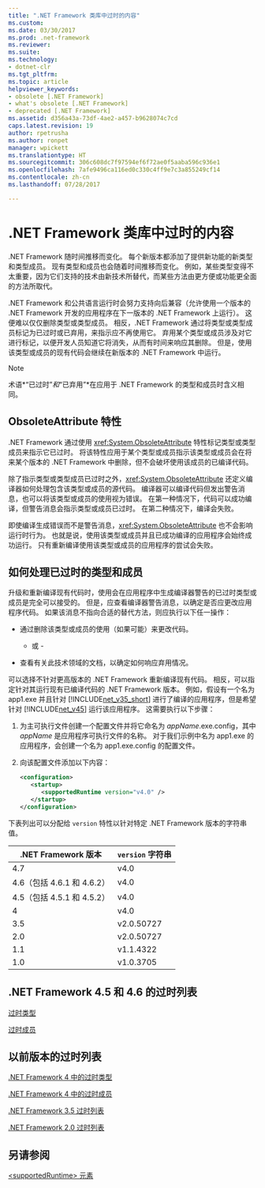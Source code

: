 ```yaml
---
title: ".NET Framework 类库中过时的内容"
ms.custom: 
ms.date: 03/30/2017
ms.prod: .net-framework
ms.reviewer: 
ms.suite: 
ms.technology:
- dotnet-clr
ms.tgt_pltfrm: 
ms.topic: article
helpviewer_keywords:
- obsolete [.NET Framework]
- what's obsolete [.NET Framework]
- deprecated [.NET Framework]
ms.assetid: d356a43a-73df-4ae2-a457-b9628074c7cd
caps.latest.revision: 19
author: rpetrusha
ms.author: ronpet
manager: wpickett
ms.translationtype: HT
ms.sourcegitcommit: 306c608dc7f97594ef6f72ae0f5aaba596c936e1
ms.openlocfilehash: 7afe9496ca116ed0c330c4ff9e7c3a855249cf14
ms.contentlocale: zh-cn
ms.lasthandoff: 07/28/2017

---
```

# <a name="what39s-obsolete-in-the-net-framework-class-library"></a>.NET Framework 类库中过时的内容
.NET Framework 随时间推移而变化。 每个新版本都添加了提供新功能的新类型和类型成员。 现有类型和成员也会随着时间推移而变化。 例如，某些类型变得不太重要，因为它们支持的技术由新技术所替代，而某些方法由更方便或功能更全面的方法所取代。  
  
 .NET Framework 和公共语言运行时会努力支持向后兼容（允许使用一个版本的 .NET Framework 开发的应用程序在下一版本的 .NET Framework 上运行）。 这便难以仅仅删除类型或类型成员。 相反，.NET Framework 通过将类型或类型成员标记为已过时或已弃用，来指示应不再使用它。 弃用某个类型或成员涉及对它进行标记，以便开发人员知道它将消失，从而有时间来响应其删除。 但是，使用该类型或成员的现有代码会继续在新版本的 .NET Framework 中运行。  
  
> [!NOTE]
>  术语*“已过时”*和*“已弃用”*在应用于 .NET Framework 的类型和成员时含义相同。  
  
## <a name="the-obsoleteattribute-attribute"></a>ObsoleteAttribute 特性  
 .NET Framework 通过使用 <xref:System.ObsoleteAttribute> 特性标记类型或类型成员来指示它已过时。 将该特性应用于某个类型或成员指示该类型或成员会在将来某个版本的 .NET Framework 中删除，但不会破坏使用该成员的已编译代码。  
  
 除了指示类型或类型成员已过时之外，<xref:System.ObsoleteAttribute> 还定义编译器如何处理包含该类型或成员的源代码。 编译器可以编译代码但发出警告消息，也可以将该类型或成员的使用视为错误。 在第一种情况下，代码可以成功编译，但警告消息会指示类型或成员已过时。 在第二种情况下，编译会失败。  
  
 即使编译生成错误而不是警告消息，<xref:System.ObsoleteAttribute> 也不会影响运行时行为。 也就是说，使用该类型或成员并且已成功编译的应用程序会始终成功运行。 只有重新编译使用该类型或成员的应用程序的尝试会失败。  
  
## <a name="how-to-handle-obsolete-types-and-members"></a>如何处理已过时的类型和成员  
 升级和重新编译现有代码时，使用会在应用程序中生成编译器警告的已过时类型或成员是完全可以接受的。 但是，应查看编译器警告消息，以确定是否应更改应用程序代码。 如果该消息不指向合适的替代方法，则应执行以下任一操作：  
  
-   通过删除该类型或成员的使用（如果可能）来更改代码。  
  
     - 或 -  
  
-   查看有关此技术领域的文档，以确定如何响应弃用情况。  
  
 可以选择不针对更高版本的 .NET Framework 重新编译现有代码。 相反，可以指定针对其运行现有已编译代码的 .NET Framework 版本。 例如，假设有一个名为 app1.exe 并且针对 [!INCLUDE[net_v35_short](../../../includes/net-v35-short-md.md)] 进行了编译的应用程序，但是希望针对 [!INCLUDE[net_v45](../../../includes/net-v45-md.md)] 运行该应用程序。 这需要执行以下步骤：  
  
1.  为主可执行文件创建一个配置文件并将它命名为 *appName*.exe.config，其中 *appName* 是应用程序可执行文件的名称。 对于我们示例中名为 app1.exe 的应用程序，会创建一个名为 app1.exe.config 的配置文件。  
  
2.  向该配置文件添加以下内容：  
  
    ```xml  
    <configuration>  
       <startup>   
          <supportedRuntime version="v4.0" />  
       </startup>  
    </configuration>  
    ```  
  
 下表列出可以分配给 `version` 特性以针对特定 .NET Framework 版本的字符串值。  
  
|.NET Framework 版本|`version` 字符串|
|-|-|  
|4.7|v4.0|  
|4.6（包括 4.6.1 和 4.6.2）|v4.0|  
|4.5（包括 4.5.1 和 4.5.2）|v4.0|  
|4|v4.0|  
|3.5|v2.0.50727|  
|2.0|v2.0.50727|  
|1.1|v1.1.4322|  
|1.0|v1.0.3705|  
  
## <a name="obsolete-lists-for-the-net-framework-45-and-46"></a>.NET Framework 4.5 和 4.6 的过时列表  
 [过时类型](../../../docs/framework/whats-new/obsolete-types.md)  
  
 [过时成员](../../../docs/framework/whats-new/obsolete-members.md)  
  
## <a name="obsolete-lists-for-previous-versions"></a>以前版本的过时列表  
 [.NET Framework 4 中的过时类型](http://go.microsoft.com/fwlink/?LinkId=224224)  
  
 [.NET Framework 4 中的过时成员](http://go.microsoft.com/fwlink/?LinkId=224227)  
  
 [.NET Framework 3.5 过时列表](http://go.microsoft.com/fwlink/?LinkId=163710)  
  
 [.NET Framework 2.0 过时列表](http://go.microsoft.com/fwlink/?LinkID=125264)  
  
## <a name="see-also"></a>另请参阅  
 [\<supportedRuntime> 元素](../../../docs/framework/configure-apps/file-schema/startup/supportedruntime-element.md)

